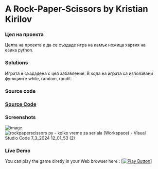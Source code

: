 # A Rock-Paper-Scissors by Kristian Kirilov
### Цел на проекта
Целта на проекта е да се създаде игра на камък ножица хартия на езика python.
### Solutions
Играта е създадена с цел забавление. В кода на играта са използвани функциите while, random, randit. 
### Source code
### [Source Code](rockpaperscissors.py)
### Screenshots
![image](https://github.com/VisedChipmunk35/RockPaperScissorsbyKristian/assets/56877779/8085dbcf-7779-4fb1-a3c1-9d601fa05770)
![rockpaperscissors py - kolko vreme za seriala (Workspace) - Visual Studio Code 7_3_2024 12_01_53 (2)](https://github.com/VisedChipmunk35/RockPaperScissorsbyKristian/assets/56877779/2f2d48fd-fdb1-46df-80c1-ce15d4171d3f)
### Live Demo
You can play the game diretly in your Web browser here :
[[<img alt = "Play Button"/>]](https://replit.com/join/avewocnmif-otballo)
